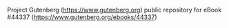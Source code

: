 Project Gutenberg (https://www.gutenberg.org) public repository for eBook #44337 (https://www.gutenberg.org/ebooks/44337)
